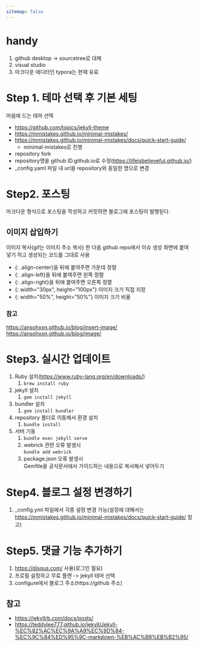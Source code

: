```yaml
---
sitemap: false
---
```


# handy

1. github desktop -> sourcetree로 대체
2. visual studio
3. 마크다운 에디터인 typora는 현재 유료

# Step 1. 테마 선택 후 기본 세팅

마음에 드는 테마 선택

- https://github.com/topics/jekyll-theme
- https://mmistakes.github.io/minimal-mistakes/
- https://mmistakes.github.io/minimal-mistakes/docs/quick-start-guide/
  - minimal-mistakes로 진행
- repository fork
- repository명을 github ID.github.io로 수정(https://lifeisbelieveful.github.io/)
- \_config.yaml 파일 내 url을 repository와 동일한 명으로 변경

# Step2. 포스팅

마크다운 형식으로 포스팅을 작성하고 커밋하면 블로그에 포스팅이 발행된다.

## 이미지 삽입하기

이미지 복사(gif는 이미지 주소 복사) 한 다음 github repo에서 이슈 생성 화면에 붙여넣기 하고 생성되는 코드를 그대로 사용

- {: .align-center}을 뒤에 붙여주면 가운데 정렬
- {: .align-left}을 뒤에 붙여주면 왼쪽 정렬
- {: .align-right}을 뒤에 붙여주면 오른쪽 정렬
- {: width="30px", height="100px"} 이미지 크기 직접 지정
- {: width="50%", height="50%"} 이미지 크기 비율

### 참고

https://ansohxxn.github.io/blog/insert-image/
<br>https://ansohxxn.github.io/blog/image/

# Step3. 실시간 업데이트

1. Ruby 설치(https://www.ruby-lang.org/en/downloads/)
   1. `brew install ruby`
2. jekyll 설치
   1. `gem install jekyll`
3. bundler 설치
   1. `gem install bundler`
4. repository 폴더로 이동해서 환경 설치
   1. `bundle install`
5. 서버 기동
   1. `bundle exec jekyll serve`
   2. webrick 관련 오류 발생시
      <br> `bundle add webrick`
   3. package.json 오류 발생시
      <br> Gemfile을 공식문서에서 가이드하는 내용으로 복사해서 넣어두기

# Step4. 블로그 설정 변경하기

1. \_config.yml 파일에서 각종 설정 변경 가능(설정에 대해서는 https://mmistakes.github.io/minimal-mistakes/docs/quick-start-guide/ 참고)

# Step5. 댓글 기능 추가하기

1. https://disqus.com/ 사용(로그인 필요)
2. 프로필 설정하고 무료 플랜 -> jekyll 테마 선택
3. configure에서 블로그 주소(https://github 주소)

## 참고

- https://jekyllrb.com/docs/posts/
- https://teddylee777.github.io/jekyll/Jekyll-%EC%82%AC%EC%9A%A9%EC%9D%84-%EC%9C%84%ED%95%9C-markdown-%EB%AC%B8%EB%B2%95/
